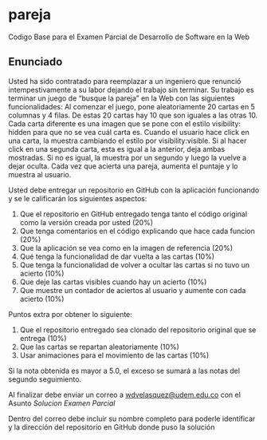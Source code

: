 # pareja
Codigo Base para el Examen Parcial de Desarrollo de Software en la Web

## Enunciado
Usted ha sido contratado para reemplazar a un ingeniero que renunció intempestivamente a su labor dejando el trabajo sin terminar.
Su trabajo es terminar un juego de “busque la pareja” en la Web con las siguientes funcionalidades:
Al comenzar el juego, pone aleatoriamente 20 cartas en 5 columnas y 4 filas. De estas 20 cartas hay 10 que son iguales a las otras 10.
Cada carta diferente es una imagen que se pone con el estilo visibility: hidden para que no se vea cuál carta es.
Cuando el usuario hace click en una carta, la muestra cambiando el estilo por visibility:visible. 
Si al hacer click en una segunda carta, esta es igual a la anterior, deja ambas mostradas. Si no es igual, la muestra por un segundo y luego la vuelve a dejar oculta.
Cada vez que acierta una pareja, aumenta el puntaje y lo muestra al usuario.

Usted debe entregar un repositorio en GitHub con la aplicación funcionando y se le calificarán los siguientes aspectos:

1.	Que el repositorio en GitHub entregado tenga tanto el código original como la versión creada por usted (20%)
2.	Que tenga comentarios en el código explicando que hace cada funcion (20%)
2.	Que la aplicación se vea como en la imagen de referencia (20%)
3.	Qué tenga la funcionalidad de dar vuelta a las cartas (10%)
4.	Que tenga la funcionalidad de volver a ocultar las cartas si no tuvo un acierto (10%)
5.	Que deje las cartas visibles cuando hay un acierto (10%)
6.	Que muestre un contador de aciertos al usuario y aumente con cada acierto (10%)

Puntos extra por obtener lo siguiente:
1.	Que el repositorio entregado sea clonado del repositorio original que se entrega (10%)
2.	Que las cartas se repartan aleatoriamente (10%)
3.	Usar animaciones para el movimiento de las cartas (10%)

Si la nota obtenida es mayor a 5.0, el exceso se sumará a las notas del segundo seguimiento.

Al finalizar debe enviar un correo a wdvelasquez@udem.edu.co con el Asunto *Solucion Examen Parcial*

Dentro del correo debe incluir su nombre completo para poderle identificar y la dirección del repositorio en GitHub donde puso la solución
